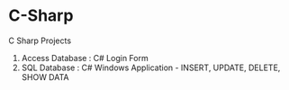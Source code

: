 # C-Sharp
C Sharp Projects
1. Access Database : C# Login Form
2. SQL Database : C# Windows Application - INSERT, UPDATE, DELETE, SHOW DATA
